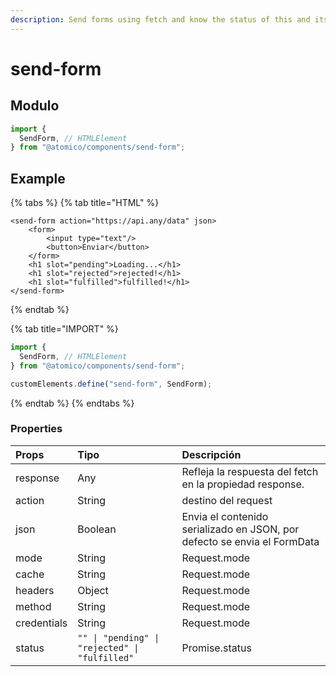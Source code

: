 ```yaml
---
description: Send forms using fetch and know the status of this and its response
---
```


# send-form

## Modulo

```javascript
import {
  SendForm, // HTMLElement
} from "@atomico/components/send-form";
```

## Example

{% tabs %}
{% tab title="HTML" %}
```markup
<send-form action="https://api.any/data" json>
    <form>
        <input type="text"/>
        <button>Enviar</button>
    </form>
    <h1 slot="pending">Loading...</h1>
    <h1 slot="rejected">rejected!</h1>
    <h1 slot="fulfilled">fulfilled!</h1>
</send-form>
```
{% endtab %}

{% tab title="IMPORT" %}
```javascript
import {
  SendForm, // HTMLElement
} from "@atomico/components/send-form";

customElements.define("send-form", SendForm);
```
{% endtab %}
{% endtabs %}

### Properties

| Props | Tipo | Descripción |
| :--- | :--- | :--- |
| response | Any | Refleja la respuesta del fetch en la propiedad response. |
| action | String | destino del request |
| json | Boolean | Envia el contenido serializado en JSON, por defecto se envia el FormData |
| mode | String | Request.mode |
| cache | String | Request.mode |
| headers | Object | Request.mode |
| method | String | Request.mode |
| credentials | String | Request.mode |
| status | `"" \| "pending" \| "rejected" \| "fulfilled"` | Promise.status |


